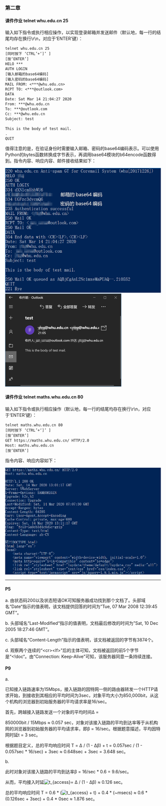 ### 第二章

#### 课件作业 telnet whu.edu.cn 25

输入如下指令或执行相应操作，以实现登录邮箱并发送邮件（默认地，每一行的结尾均存在换行\r\n，对应于‘ENTER’键）：

```
telnet whu.edu.cn 25
[同时按下 ‘CTRL’+‘]’ ]
[按‘ENTER’]
HELO ***
AUTH LOGIN
[输入邮箱的base64编码]
[输入密码的base64编码]
MAIL FROM: <***@whu.edu.cn>
RCPT TO: <***@outlook.com>
DATA
Date: Sat Mar 14 21:04:27 2020
From: ***@whu.edu.cn
To: ***@outlook.com
Cc: ***@whu.edu.cn
Subject: test

This is the body of test mail.
.
QUIT
```

值得注意的是，在验证身份时需要输入邮箱、密码的base64编码表示。可以使用Python的bytes函数转换成字节表示，再调用base64模块的b64encode函数得到。指令内容、响应内容、邮件接收结果如下：

<img src="static\telnet_whu_25.png" alt="telnet_whu_25" style="zoom: 67%;" />

<img src="static\smtp_mail_received.png" alt="smtp_mail_received" style="zoom:50%;" />

#### 课件作业 telnet maths.whu.edu.cn 80

输入如下指令或执行相应操作（默认地，每一行的结尾均存在换行\r\n，对应于‘ENTER’键）：

```
telnet maths.whu.edu.cn 80
[同时按下 ‘CTRL’+‘]’ ]
[按‘ENTER’]
GET https://maths.whu.edu.cn/ HTTP/2.0
Host: maths.whu.edu.cn
[按‘ENTER’]
```

指令内容、响应内容如下：

<img src="static\telnet_maths_80.png" alt="telnet_maths_80" style="zoom:67%;" />

***

#### P5

a. 由状态码200以及状态短语OK可知服务器成功找到那个文档了。头部域名“Date“指示的值表明，该文档提供回答的时间为”Tue, 07 Mar 2008 12:39:45 GMT”。

b. 头部域名“Last-Modified“指示的值表明，文档最后修改的时间为”Sat, 10 Dec 2005 18:27:46 GMT”。

c. 头部域名“Content-Length”指示的值表明，该文档被返回的字节有3874个。

d. 观察两个连续的“\<cr\>\<lf\>”后的主体可知，文档被返回的前5个字节是“<!doc“。由“Connection: Keep-Alive"可知，该服务器同意一条持续连接。

#### P9

a.

已知接入链路速率为15Mbps，接入链路的因特网一侧的路由器转发一个HTTP请求开始，到接收到其相应的平均时间为3sec，对象平均大小为850,000bit，从这个机构的浏览器到初始服务器的平均请求率是16/sec。

首先，跨越接入链路发送一个对象的平均时间Δ =

850000bit / 15Mbps ≈ 0.057 sec，对象对该接入链路的平均到达率等于从机构网的浏览器到初始服务器的平均请求率，即β = 16/sec。根据题意描述，平均因特网时延t = 3 sec。

根据题目定义，总的平均响应时间 T = Δ / (1 - Δβ) + t = 0.057sec / (1 - 0.057sec  * 16/sec) + 3sec ≈ 0.648sec + 3sec = 3.648 sec。

b.

此时对象对该接入链路的平均到达率β = 16/sec * 0.6 = 9.6/sec。

从而，平均接入时延<img src='http://latex.codecogs.com/gif.latex?t_{access}' alt="t_{access}">= Δ / (1 - Δβ) ≈ 0.126 sec。

总的平均响应时间 T = 0.6 * (<img src='http://latex.codecogs.com/gif.latex?t_{access}' alt="t_{access}"> + t) + 0.4 * (~msecs) ≈ 0.6 * (0.126sec + 3sec) + 0.4 * 0sec ≈ 1.876 sec。

